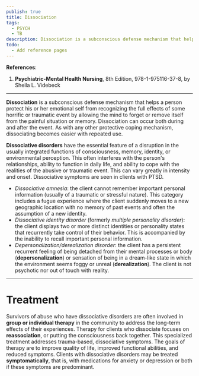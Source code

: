 ```yaml
---
publish: true
title: Dissociation
tags:
  - PSYCH
  - TB
description: Dissociation is a subconscious defense mechanism that helps a person protect his or her emotional self from recognizing the full effects of some horrific or traumatic event by allowing the mind to forget or remove itself from the painful situation or memory.
todo:
  - Add reference pages
---
```

**References**:
1. **Psychiatric-Mental Health Nursing**, 8th Edition, 978-1-975116-37-8, by Sheila L. Videbeck

___

**Dissociation** is a subconscious defense mechanism that helps a person protect his or her emotional self from recognizing the full effects of some horrific or traumatic event by allowing the mind to forget or remove itself from the painful situation or memory. Dissociation can occur both during and after the event. As with any other protective coping mechanism, dissociating becomes easier with repeated use.

**Dissociative disorders** have the essential feature of a disruption in the usually integrated functions of consciousness, memory, identity, or environmental perception. This often interferes with the person's relationships, ability to function in daily life, and ability to cope with the realities of the abusive or traumatic event. This can vary greatly in intensity and onset. Dissociative symptoms are seen in clients with PTSD.
- *Dissociative amnesia*: the client cannot remember important personal information (usually of a traumatic or stressful nature). This category includes a fugue experience where the client suddenly moves to a new geographic location with no memory of past events and often the assumption of a new identity.
- *Dissociative identity disorder* (formerly *multiple personality disorder*): the client displays two or more distinct identities or personality states that recurrently take control of their behavior. This is accompanied by the inability to recall important personal information.
- *Depersonalization/derealization disorder*: the client has a persistent recurrent feeling of being detached from their mental processes or body (**depersonalization**) or sensation of being in a dream-like state in which the environment seems foggy or unreal (**derealization**). The client is not psychotic nor out of touch with reality.

___

# Treatment
Survivors of abuse who have dissociative disorders are often involved in **group or individual therapy** in the community to address the long-term effects of their experiences. Therapy for clients who dissociate focuses on **reassociation**, or putting the consciousness back together. This specialized treatment addresses trauma-based, dissociative symptoms. The goals of therapy are to improve quality of life, improved functional abilities, and reduced symptoms. Clients with dissociative disorders may be treated **symptomatically**, that is, with medications for anxiety or depression or both if these symptoms are predominant.
